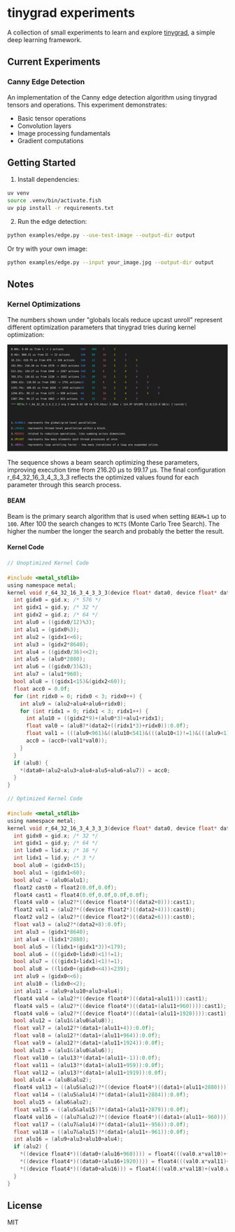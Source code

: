 # tinygrad experiments

A collection of small experiments to learn and explore [tinygrad](https://docs.tinygrad.org), a simple deep learning framework.

## Current Experiments

### Canny Edge Detection
An implementation of the Canny edge detection algorithm using tinygrad tensors and operations. This experiment demonstrates:
- Basic tensor operations
- Convolution layers
- Image processing fundamentals
- Gradient computations

## Getting Started

1. Install dependencies:
```bash
uv venv
source .venv/bin/activate.fish
uv pip install -r requirements.txt
```

2. Run the edge detection:
```bash
python examples/edge.py --use-test-image --output-dir output
```

Or try with your own image:
```bash
python examples/edge.py --input your_image.jpg --output-dir output
```

## Notes

### Kernel Optimizations

The numbers shown under "globals locals reduce upcast unroll" represent different optimization parameters that tinygrad tries during kernel optimization:

<img src="kernel_opt.svg" alt="Log Visualization">

The sequence shows a beam search optimizing these parameters, improving execution time from 216.20 μs to 99.17 μs. The final configuration r_64_32_16_3_4_3_3_3 reflects the optimized values found for each parameter through this search process.

#### BEAM
Beam is the primary search algorithm that is used when setting `BEAM=1` up to `100`. After 100 the search changes to `MCTS` (Monte Carlo Tree Search).
The higher the number the longer the search and probably the better the result.

#### Kernel Code

```C
// Unoptimized Kernel Code

#include <metal_stdlib>
using namespace metal;
kernel void r_64_32_16_3_4_3_3_3(device float* data0, device float* data1, device float* data2, uint3 gid [[threadgroup_position_in_grid]], uint3 lid [[thread_position_in_threadgroup]]) {
  int gidx0 = gid.x; /* 576 */
  int gidx1 = gid.y; /* 32 */
  int gidx2 = gid.z; /* 64 */
  int alu0 = ((gidx0/12)%3);
  int alu1 = (gidx0%3);
  int alu2 = (gidx1<<6);
  int alu3 = (gidx2*8640);
  int alu4 = ((gidx0/36)<<2);
  int alu5 = (alu0*2880);
  int alu6 = ((gidx0/3)&3);
  int alu7 = (alu1*960);
  bool alu8 = ((gidx1<15)&(gidx2<60));
  float acc0 = 0.0f;
  for (int ridx0 = 0; ridx0 < 3; ridx0++) {
    int alu9 = (alu2+alu4+alu6+ridx0);
    for (int ridx1 = 0; ridx1 < 3; ridx1++) {
      int alu10 = ((gidx2*9)+(alu0*3)+alu1+ridx1);
      float val0 = (alu8?*(data2+((ridx1*3)+ridx0)):0.0f);
      float val1 = (((alu9<961)&((alu10<541)&(((alu10<1)!=1)&(((alu9<1)!=1)&alu8))))?*(data1+(alu9+alu3+alu5+alu7+(ridx1*960)+-961)):0.0f);
      acc0 = (acc0+(val1*val0));
    }
  }
  if (alu8) {
    *(data0+(alu2+alu3+alu4+alu5+alu6+alu7)) = acc0;
  }
}
```

```C
// Optimized Kernel Code

#include <metal_stdlib>
using namespace metal;
kernel void r_64_32_16_3_4_3_3_3(device float* data0, device float* data1, device float* data2, uint3 gid [[threadgroup_position_in_grid]], uint3 lid [[thread_position_in_threadgroup]]) {
  int gidx0 = gid.x; /* 32 */
  int gidx1 = gid.y; /* 64 */
  int lidx0 = lid.x; /* 16 */
  int lidx1 = lid.y; /* 3 */
  bool alu0 = (gidx0<15);
  bool alu1 = (gidx1<60);
  bool alu2 = (alu0&alu1);
  float2 cast0 = float2(0.0f,0.0f);
  float4 cast1 = float4(0.0f,0.0f,0.0f,0.0f);
  float4 val0 = (alu2?*((device float4*)((data2+0))):cast1);
  float2 val1 = (alu2?*((device float2*)((data2+4))):cast0);
  float2 val2 = (alu2?*((device float2*)((data2+6))):cast0);
  float val3 = (alu2?*(data2+8):0.0f);
  int alu3 = (gidx1*8640);
  int alu4 = (lidx1*2880);
  bool alu5 = ((lidx1+(gidx1*3))<179);
  bool alu6 = (((gidx0+lidx0)<1)!=1);
  bool alu7 = (((gidx1+lidx1)<1)!=1);
  bool alu8 = ((lidx0+(gidx0<<4))<239);
  int alu9 = (gidx0<<6);
  int alu10 = (lidx0<<2);
  int alu11 = (alu9+alu10+alu3+alu4);
  float4 val4 = (alu2?*((device float4*)((data1+alu11))):cast1);
  float4 val5 = (alu2?*((device float4*)((data1+(alu11+960)))):cast1);
  float4 val6 = (alu2?*((device float4*)((data1+(alu11+1920)))):cast1);
  bool alu12 = (alu1&(alu0&alu8));
  float val7 = (alu12?*(data1+(alu11+4)):0.0f);
  float val8 = (alu12?*(data1+(alu11+964)):0.0f);
  float val9 = (alu12?*(data1+(alu11+1924)):0.0f);
  bool alu13 = (alu1&(alu0&alu6));
  float val10 = (alu13?*(data1+(alu11+-1)):0.0f);
  float val11 = (alu13?*(data1+(alu11+959)):0.0f);
  float val12 = (alu13?*(data1+(alu11+1919)):0.0f);
  bool alu14 = (alu8&alu2);
  float4 val13 = ((alu5&alu2)?*((device float4*)((data1+(alu11+2880)))):cast1);
  float val14 = ((alu5&alu14)?*(data1+(alu11+2884)):0.0f);
  bool alu15 = (alu6&alu2);
  float val15 = ((alu5&alu15)?*(data1+(alu11+2879)):0.0f);
  float4 val16 = ((alu7&alu2)?*((device float4*)((data1+(alu11+-960)))):cast1);
  float val17 = ((alu7&alu14)?*(data1+(alu11+-956)):0.0f);
  float val18 = ((alu7&alu15)?*(data1+(alu11+-961)):0.0f);
  int alu16 = (alu9+alu3+alu10+alu4);
  if (alu2) {
    *((device float4*)((data0+(alu16+960)))) = float4(((val0.x*val10)+(val0.w*val11)+(val2.x*val12)+(val4.x*val0.y)+(val1.x*val5.x)+(val6.x*val2.y)+(val4.y*val0.z)+(val1.y*val5.y)+(val6.y*val3)),((val0.x*val4.x)+(val5.x*val0.w)+(val2.x*val6.x)+(val0.y*val4.y)+(val1.x*val5.y)+(val2.y*val6.y)+(val0.z*val4.z)+(val1.y*val5.z)+(val6.z*val3)),((val0.x*val4.y)+(val5.y*val0.w)+(val2.x*val6.y)+(val0.y*val4.z)+(val1.x*val5.z)+(val2.y*val6.z)+(val0.z*val4.w)+(val1.y*val5.w)+(val6.w*val3)),((val0.x*val4.z)+(val5.z*val0.w)+(val2.x*val6.z)+(val0.y*val4.w)+(val1.x*val5.w)+(val2.y*val6.w)+(val0.z*val7)+(val1.y*val8)+(val9*val3)));
    *((device float4*)((data0+(alu16+1920)))) = float4(((val0.x*val11)+(val0.w*val12)+(val2.x*val15)+(val5.x*val0.y)+(val1.x*val6.x)+(val13.x*val2.y)+(val5.y*val0.z)+(val1.y*val6.y)+(val13.y*val3)),((val0.x*val5.x)+(val6.x*val0.w)+(val2.x*val13.x)+(val0.y*val5.y)+(val1.x*val6.y)+(val2.y*val13.y)+(val0.z*val5.z)+(val1.y*val6.z)+(val13.z*val3)),((val0.x*val5.y)+(val6.y*val0.w)+(val2.x*val13.y)+(val0.y*val5.z)+(val1.x*val6.z)+(val2.y*val13.z)+(val0.z*val5.w)+(val1.y*val6.w)+(val13.w*val3)),((val0.x*val5.z)+(val6.z*val0.w)+(val2.x*val13.z)+(val0.y*val5.w)+(val1.x*val6.w)+(val2.y*val13.w)+(val0.z*val8)+(val1.y*val9)+(val14*val3)));
    *((device float4*)((data0+alu16))) = float4(((val0.x*val18)+(val0.w*val10)+(val2.x*val11)+(val16.x*val0.y)+(val1.x*val4.x)+(val5.x*val2.y)+(val16.y*val0.z)+(val1.y*val4.y)+(val5.y*val3)),((val0.x*val16.x)+(val4.x*val0.w)+(val2.x*val5.x)+(val0.y*val16.y)+(val1.x*val4.y)+(val2.y*val5.y)+(val0.z*val16.z)+(val1.y*val4.z)+(val5.z*val3)),((val0.x*val16.y)+(val4.y*val0.w)+(val2.x*val5.y)+(val0.y*val16.z)+(val1.x*val4.z)+(val2.y*val5.z)+(val0.z*val16.w)+(val1.y*val4.w)+(val5.w*val3)),((val0.x*val16.z)+(val4.z*val0.w)+(val2.x*val5.z)+(val0.y*val16.w)+(val1.x*val4.w)+(val2.y*val5.w)+(val0.z*val17)+(val1.y*val7)+(val8*val3)));
  }
}
```

## License

MIT

